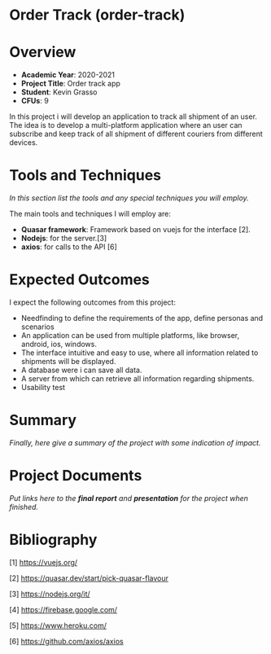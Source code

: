 # Order Track (order-track)

# Overview

- **Academic Year**: 2020-2021
- **Project Title**: Order track app
- **Student**: Kevin Grasso
- **CFUs**: 9

In this project i will develop an application to track all shipment of an user. The idea is to develop a multi-platform application where an user can subscribe and keep track of all shipment of different couriers from different devices.

# Tools and Techniques
*In this section list the tools and any special techniques you will employ.*

The main tools and techniques I will employ are:
- **Quasar framework**: Framework based on vuejs for the interface \[2\].
- **Nodejs**: for the server.\[3\]
- **axios**: for calls to the API \[6\]


# Expected Outcomes

I expect the following outcomes from this project:
- Needfinding to define the requirements of the app, define personas and scenarios
- An application can be used from multiple platforms, like browser, android, ios, windows.
- The interface intuitive and easy to use, where all information related to shipments will be displayed.
- A database were i can save all data.
- A server from which can retrieve all information regarding shipments.
- Usability test

# Summary
*Finally, here give a summary of the project with some indication of impact.*


# Project Documents
*Put links here to the **final report** and **presentation** for the project when finished.*

# Bibliography

\[1\] https://vuejs.org/

\[2\] https://quasar.dev/start/pick-quasar-flavour

\[3\] https://nodejs.org/it/

\[4\] https://firebase.google.com/

\[5\] https://www.heroku.com/

\[6\] https://github.com/axios/axios
